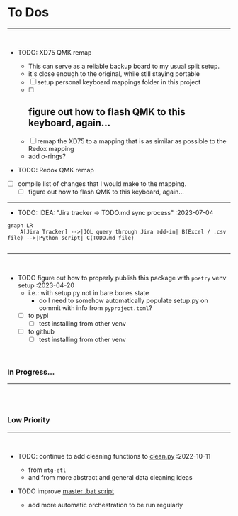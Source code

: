 # **To Dos**

---

<br>

- TODO: XD75 QMK remap
    - This can serve as a reliable backup board to my usual split setup.
    - it's close enough to the original, while still staying portable
    - [ ] setup personal keyboard mappings folder in this project
    - [ ] figure out how to flash QMK to this keyboard, again...
        - 
    - [ ] remap the XD75 to a mapping that is as similar as possible to the Redox mapping
    - add o-rings?

- TODO: Redox QMK remap
- [ ] compile list of changes that I would make to the mapping.
    - [ ] figure out how to flash QMK to this keyboard, again...

------

- TODO: IDEA: "Jira tracker -> TODO.md sync process" :2023-07-04

```mermaid
graph LR
    A[Jira Tracker] -->|JQL query through Jira add-in| B(Excel / .csv file) -->|Python script| C(TODO.md file)
    
```

---

<br>

- TODO figure out how to properly publish this package with `poetry` venv setup :2023-04-20
    - i.e.: with setup.py not in bare bones state
        - do I need to somehow automatically populate setup.py on commit with info from `pyproject.toml`?
    - [ ] to pypi
        - [ ] test installing from other venv
    - [ ] to github
        - [ ] test installing from other venv

<br>

### **In Progress...**

---

<br><br>

### **Low Priority**

---

<br>

- TODO: continue to add cleaning functions to [clean.py](fp_data_toolbox/clean.py) :2022-10-11
    - from `mtg-etl`
    - and from more abstract and general data cleaning ideas

- TODO improve [master .bat script](scripts/batch/_master_script.bat)
    - add more automatic orchestration to be run regularly

<br><br>
